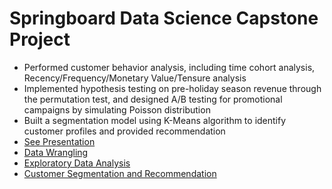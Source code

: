 # Springboard Data Science Capstone Project

  * Performed customer behavior analysis, including time cohort analysis, Recency/Frequency/Monetary Value/Tensure analysis
  * Implemented hypothesis testing on pre-holiday season revenue through the permutation test, and designed A/B testing for promotional campaigns by simulating Poisson distribution
  * Built a segmentation model using K-Means algorithm to identify customer profiles and provided recommendation
  * [See Presentation](https://github.com/lasayin/Online-Retail-Customer-Behavior-Analysis-and-Customer-Segmentation/blob/main/Online_Retail_Presentation.pdf)
  * [Data Wrangling](https://github.com/lasayin/Online-Retail-Customer-Behavior-Analysis-and-Customer-Segmentation/blob/main/Online_Retail_Data_Wrangling.ipynb)
  * [Exploratory Data Analysis](https://github.com/lasayin/Online-Retail-Customer-Behavior-Analysis-and-Customer-Segmentation/blob/main/Online_Retail_Customer_Behavior_Analysis_and_AB_Testing.ipynb)
  * [Customer Segmentation and Recommendation](https://github.com/lasayin/Online-Retail-Customer-Behavior-Analysis-and-Customer-Segmentation/blob/main/Online_Retail_Customer_Segmentation.ipynb)
